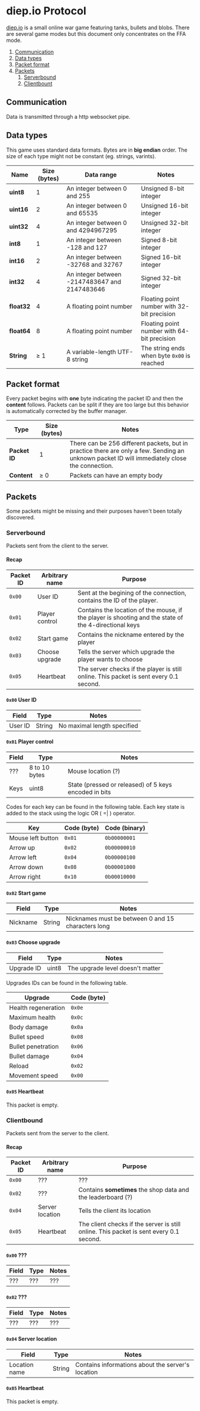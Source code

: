 # diep.io Protocol

[diep.io](http://diep.io) is a small online war game featuring tanks, bullets and blobs. There are several game modes but this document only concentrates on the FFA mode.

1. [Communication](#communication)
1. [Data types](#data-types)
1. [Packet format](#packet-format)
1. [Packets](#packets)
   1. [Serverbound](#serverbound)
   1. [Clientbount](#clientbound)

## Communication

Data is transmitted through a http websocket pipe. 

## Data types

This game uses standard data formats. Bytes are in **big endian** order. The size of each type might not be constant (eg. strings, varints).

Name | Size (bytes) | Data range | Notes
--- | --- | --- | ---
**uint8** | 1 | An integer between 0 and 255 | Unsigned 8-bit integer
**uint16** | 2 | An integer between 0 and 65535 | Unsigned 16-bit integer
**uint32** | 4 | An integer between 0 and 4294967295 | Unsigned 32-bit integer
**int8** | 1 | An integer between -128 and 127 | Signed 8-bit integer
**int16** | 2 | An integer between -32768 and 32767 | Signed 16-bit integer
**int32** | 4 | An integer between -2147483647 and 2147483646 | Signed 32-bit integer
**float32** | 4 | A floating point number | Floating point number with 32-bit precision
**float64** | 8 | A floating point number | Floating point number with 64-bit precision
**String** | ≥ 1 | A variable-length UTF-8 string | The string ends when byte `0x00` is reached

## Packet format

Every packet begins with **one** byte indicating the packet ID and then the **content** follows. Packets can be split if they are too large but this behavior is automatically corrected by the buffer manager.

Type | Size (bytes) | Notes
--- | --- | ---
**Packet ID** | 1 | There can be 256 different packets, but in practice there are only a few. Sending an unknown packet ID will immediately close the connection.
**Content** | ≥ 0 | Packets can have an empty body

## Packets

Some packets might be missing and their purposes haven't been totally discovered.

### Serverbound
Packets sent from the client to the server.

#### Recap

Packet ID | Arbitrary name | Purpose
--- | --- | ---
`0x00` | User ID | Sent at the begining of the connection, contains the ID of the player.
`0x01` | Player control | Contains the location of the mouse, if the player is shooting and the state of the 4-directional keys
`0x02` | Start game | Contains the nickname entered by the player
`0x03` | Choose upgrade | Tells the server which upgrade the player wants to choose
`0x05` | Heartbeat | The server checks if the player is still online. This packet is sent every 0.1 second.

#### `0x00` User ID
Field | Type | Notes
--- | --- | ---
User ID | String | No maximal length specified

#### `0x01` Player control
Field | Type | Notes
--- | --- | ---
??? | 8 to 10 bytes | Mouse location (?)
Keys | uint8 | State (pressed or released) of 5 keys encoded in bits

Codes for each key can be found in the following table. Each key state is added to the stack using the logic OR ( =| ) operator.

Key | Code (byte) | Code (binary)
--- | --- | ---
Mouse left button | `0x01` | `0b00000001`
Arrow up | `0x02` | `0b00000010`
Arrow left | `0x04` | `0b00000100`
Arrow down | `0x08` | `0b00001000`
Arrow right | `0x10` | `0b00010000`

#### `0x02` Start game
Field | Type | Notes
--- | --- | ---
Nickname | String | Nicknames must be between 0 and 15 characters long

#### `0x03` Choose upgrade
Field | Type | Notes
--- | --- | ---
Upgrade ID | uint8 | The upgrade level doesn't matter

Upgrades IDs can be found in the following table.

Upgrade | Code (byte)
--- | ---
Health regeneration | `0x0e`
Maximum health | `0x0c`
Body damage | `0x0a`
Bullet speed | `0x08`
Bullet penetration | `0x06`
Bullet damage | `0x04`
Reload | `0x02`
Movement speed | `0x00`

#### `0x05` Heartbeat
This packet is empty.


### Clientbound
Packets sent from the server to the client.

#### Recap

Packet ID | Arbitrary name | Purpose
--- | --- | ---
`0x00` | ??? | ???
`0x02` | ??? | Contains **sometimes** the shop data and the leaderboard (?)
`0x04` | Server location | Tells the client its location
`0x05` | Heartbeat | The client checks if the server is still online. This packet is sent every 0.1 second.

#### `0x00` ???
Field | Type | Notes
--- | --- | ---
??? | ??? | ???

#### `0x02` ???
Field | Type | Notes
--- | --- | ---
??? | ??? | ???

#### `0x04` Server location
Field | Type | Notes
--- | --- | ---
Location name | String | Contains informations about the server's location

#### `0x05` Heartbeat
This packet is empty.
